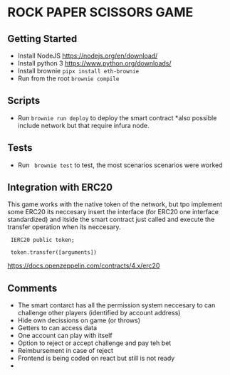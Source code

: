# ROCK PAPER SCISSORS GAME

## Getting Started

- Install NodeJS https://nodejs.org/en/download/
- Install python 3 https://www.python.org/downloads/
- Install brownie     ```pipx install eth-brownie ```
- Run from the root ``` brownie compile ```


## Scripts

- Run ``` brownie run deploy ``` to deploy the smart contract *also possible include network but that require infura node.

## Tests

- Run ``` brownie test``` to test, the most scenarios scenarios were worked

## Integration with ERC20

This game works with the native token of the network, but tpo implement some ERC20 its neccesary insert the interface (for ERC20 one interface standardized) and itside the smart contract just called and execute the transfer operation when its neccesary.

``` IERC20 public token;```

``` token.transfer([arguments])```

https://docs.openzeppelin.com/contracts/4.x/erc20


## Comments
- The smart contarct has all the permission system neccesary to can challenge other players (identified by account address)
- Hide own decissions on game (or throws)
- Getters to can access data
- One account can play with itself
- Option to reject or accept challenge and pay teh bet
- Reimbursement in case of reject
- Frontend is being coded on react but still is not ready
- 
